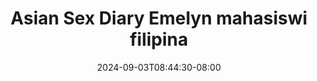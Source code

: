 --- 
title: "Asian Sex Diary Emelyn mahasiswi filipina"
description: "download bokep Asian Sex Diary Emelyn mahasiswi filipina twitter   terbaru"
date: 2024-09-03T08:44:30-08:00
file_code: "cdtxb4ligwsb"
draft: false
cover: "2jw2erklvlgb89l6.jpg"
tags: ["Asian", "Sex", "Diary", "Emelyn", "mahasiswi", "filipina", "bokep-indo", "bokep-viral", "bokep-ig"]
length: 1577
fld_id: "1483167"
foldername: "Asian s3x diary Filipina"
categories: ["Asian s3x diary Filipina"]
views: 0
---